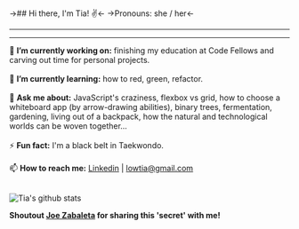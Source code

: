 ->## Hi there, I'm Tia! ✌️<-
->Pronouns: she / her<-
***
***

<!--
**TiaLow/TiaLow** is a ✨ _special_ ✨ repository because its `README.md` (this file) appears on your GitHub profile.

Here are some ideas to get you started:
- 👯 I’m looking to collaborate on ...
- 🤔 I’m looking for help with ...
- ⚡ Fun fact: ...
-->

🔭 **I’m currently working on:** finishing my education at Code Fellows and carving out time for personal projects.
<br>
<br>
🌱 **I’m currently learning:** how to red, green, refactor.
<br>
<br>
 💬 **Ask me about:** JavaScript's craziness, flexbox vs grid, how to choose a whiteboard app (by arrow-drawing abilities), binary trees, fermentation, gardening, living out of a backpack, how the natural and technological worlds can be woven together...
 <br>
 <br>
 ⚡ **Fun fact:** I'm a black belt in Taekwondo. 
 <br>
 <br>
 📫 **How to reach me:** <a href="https://www.linkedin.com/in/tia-low/">Linkedin</a>  |  <lowtia@gmail.com>
 <br>
 <br>
 
 
 <!--
 📫 How to reach me: <br>
<a href="https://www.linkedin.com/in/tia-low/"><img src="./img/linked.png" alt="drawing" width="40" height="40"/></a>

<a href="https://www.linkedin.com/in/tia-low/"><img src="./img/google.png" alt="drawing" width="40" height="40"/></a>

<a href="https://www.instagram.com/lowtia/?hl=en"><img src="./img/insta.png" alt="drawing" width="40" height="40"/></a>
-->


![Tia's github stats](https://github-readme-stats.vercel.app/api?username=TiaLow)


**Shoutout [Joe Zabaleta](https://github.com/joseph-zabaleta) for sharing this 'secret' with me!**
